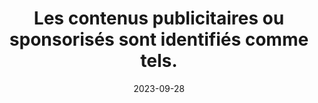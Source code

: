 ---
N: '8'
Rubrique: Contenus
title: Les contenus publicitaires ou sponsorisés sont identifiés comme tels.
detail: Les contenus publicitaires ou sponsorisés sont identifiés comme tels.
categories: [" Contenus"]
agrege: O4008-E007
opquast: '4008'
indiceebook: '7'
description: "Règle n° 007"
weight:  007
actif: '1'
layout: rules
date: 2023-09-28
tags: ["", ""]
objectif: ["", ""]
Meo: ""
Controle: ""
Auteur: ""
---
